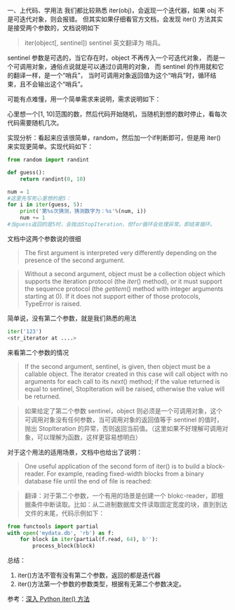 一、上代码、学用法
我们都比较熟悉 iter(obj)，会返现一个迭代器，如果 obj 不是可迭代对象，则会报错。
但其实如果仔细看官方文档，会发现 iter() 方法其实是接受两个参数的，文档说明如下

> iter(object[, sentinel])
  sentinel 英文翻译为 哨兵。

sentinel 参数是可选的，当它存在时，object 不再传入一个可迭代对象，
而是一个可调用对象，通俗点说就是可以通过()调用的对象，
而 sentinel 的作用就和它的翻译一样，是一个“哨兵”，
当时可调用对象返回值为这个“哨兵”时，循环结束，且不会输出这个“哨兵”。

可能有点难懂，用一个简单需求来说明，需求说明如下：

心里想一个[1, 10]范围的数，然后代码开始随机，当随机到想的数时停止，看每次代码需要随机几次。

实现分析：看起来应该很简单，random，然后加一个if判断即可，但是用 iter() 来实现更简单。实现代码如下：

```python
from random import randint

def guess():
    return randint(0, 10)

num = 1
#这里先写死心里想的是5：
for i in iter(guess, 5):
    print('第%s次猜测，猜测数字为：%s'%(num, i))
    num += 1
#当guess返回的是5时，会抛出StopIteration，但for循环会处理异常。即结束循环。
```

文档中这两个参数说的很细

> The first argument is interpreted very differently depending on the presence of the second argument.

> Without a second argument, object must be a collection object which supports the iteration protocol (the _iter_() method), or it must support the sequence protocol (the _getitem_() method with integer arguments starting at 0). If it does not support either of those protocols, TypeError is raised.

简单说，没有第二个参数，就是我们熟悉的用法
```python
iter('123')
<str_iterator at ....>
```
来看第二个参数的情况

> If the second argument, sentinel, is given, then object must be a callable object. The iterator created in this case will call object with no arguments for each call to its _next_() method; if the value returned is equal to sentinel, StopIteration will be raised, otherwise the value will be returned.

> 如果给定了第二个参数 sentinel，object 则必须是一个可调用对象，这个可调用对象没有任何参数，当可调用对象的返回值等于 sentinel 的值时，抛出 StopIteration 的异常，否则返回当前值。（这里如果不好理解可调用对象，可以理解为函数，这样更容易想明白）

对于这个用法的适用场景，文档中也给出了说明：

> One useful application of the second form of iter() is to build a block-reader. For example, reading fixed-width blocks from a binary database file until the end of file is reached:

> 翻译：对于第二个参数，一个有用的场景是创建一个 blokc-reader，即根据条件中断读取。比如：从二进制数据库文件读取固定宽度的块，直到到达文件的末尾，代码示例如下：

```python
from functools import partial
with open('mydata.db', 'rb') as f:
    for block in iter(partial(f.read, 64), b''):
        process_block(block)
```

总结：
1. iter()方法不管有没有第二个参数，返回的都是迭代器
2. iter()方法第一个参数的参数类型，根据有无第二个参数决定。

参考：[深入 Python iter() 方法](http://www.imooc.com/article/287997)